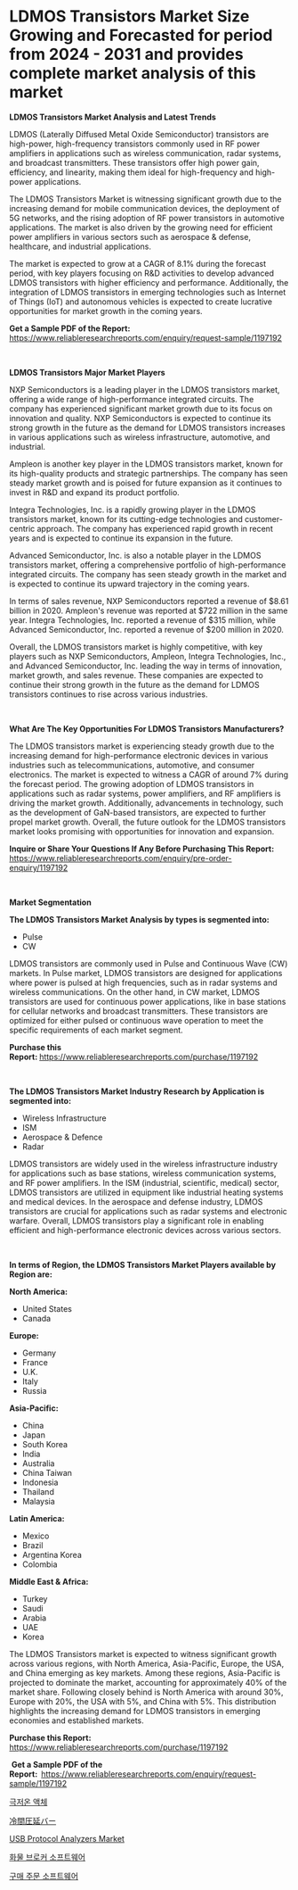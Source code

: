 <p><h1>LDMOS Transistors Market Size Growing and Forecasted for period from 2024 - 2031 and provides complete market analysis of this market</h1></p><p><strong>LDMOS Transistors Market Analysis and Latest Trends</strong></p>
<p><p>LDMOS (Laterally Diffused Metal Oxide Semiconductor) transistors are high-power, high-frequency transistors commonly used in RF power amplifiers in applications such as wireless communication, radar systems, and broadcast transmitters. These transistors offer high power gain, efficiency, and linearity, making them ideal for high-frequency and high-power applications.</p><p>The LDMOS Transistors Market is witnessing significant growth due to the increasing demand for mobile communication devices, the deployment of 5G networks, and the rising adoption of RF power transistors in automotive applications. The market is also driven by the growing need for efficient power amplifiers in various sectors such as aerospace & defense, healthcare, and industrial applications.</p><p>The market is expected to grow at a CAGR of 8.1% during the forecast period, with key players focusing on R&D activities to develop advanced LDMOS transistors with higher efficiency and performance. Additionally, the integration of LDMOS transistors in emerging technologies such as Internet of Things (IoT) and autonomous vehicles is expected to create lucrative opportunities for market growth in the coming years.</p></p>
<p><strong>Get a Sample PDF of the Report:&nbsp;</strong> <a href="https://www.reliableresearchreports.com/enquiry/request-sample/1197192">https://www.reliableresearchreports.com/enquiry/request-sample/1197192</a></p>
<p>&nbsp;</p>
<p><strong>LDMOS Transistors Major Market Players</strong></p>
<p><p>NXP Semiconductors is a leading player in the LDMOS transistors market, offering a wide range of high-performance integrated circuits. The company has experienced significant market growth due to its focus on innovation and quality. NXP Semiconductors is expected to continue its strong growth in the future as the demand for LDMOS transistors increases in various applications such as wireless infrastructure, automotive, and industrial.</p><p>Ampleon is another key player in the LDMOS transistors market, known for its high-quality products and strategic partnerships. The company has seen steady market growth and is poised for future expansion as it continues to invest in R&D and expand its product portfolio.</p><p>Integra Technologies, Inc. is a rapidly growing player in the LDMOS transistors market, known for its cutting-edge technologies and customer-centric approach. The company has experienced rapid growth in recent years and is expected to continue its expansion in the future.</p><p>Advanced Semiconductor, Inc. is also a notable player in the LDMOS transistors market, offering a comprehensive portfolio of high-performance integrated circuits. The company has seen steady growth in the market and is expected to continue its upward trajectory in the coming years.</p><p>In terms of sales revenue, NXP Semiconductors reported a revenue of $8.61 billion in 2020. Ampleon's revenue was reported at $722 million in the same year. Integra Technologies, Inc. reported a revenue of $315 million, while Advanced Semiconductor, Inc. reported a revenue of $200 million in 2020.</p><p>Overall, the LDMOS transistors market is highly competitive, with key players such as NXP Semiconductors, Ampleon, Integra Technologies, Inc., and Advanced Semiconductor, Inc. leading the way in terms of innovation, market growth, and sales revenue. These companies are expected to continue their strong growth in the future as the demand for LDMOS transistors continues to rise across various industries.</p></p>
<p>&nbsp;</p>
<p><strong>What Are The Key Opportunities For LDMOS Transistors Manufacturers?</strong></p>
<p><p>The LDMOS transistors market is experiencing steady growth due to the increasing demand for high-performance electronic devices in various industries such as telecommunications, automotive, and consumer electronics. The market is expected to witness a CAGR of around 7% during the forecast period. The growing adoption of LDMOS transistors in applications such as radar systems, power amplifiers, and RF amplifiers is driving the market growth. Additionally, advancements in technology, such as the development of GaN-based transistors, are expected to further propel market growth. Overall, the future outlook for the LDMOS transistors market looks promising with opportunities for innovation and expansion.</p></p>
<p><strong>Inquire or Share Your Questions If Any Before Purchasing This Report:</strong> <a href="https://www.reliableresearchreports.com/enquiry/pre-order-enquiry/1197192">https://www.reliableresearchreports.com/enquiry/pre-order-enquiry/1197192</a></p>
<p>&nbsp;</p>
<p><strong>Market Segmentation</strong></p>
<p><strong>The LDMOS Transistors Market Analysis by types is segmented into:</strong></p>
<p><ul><li>Pulse</li><li>CW</li></ul></p>
<p><p>LDMOS transistors are commonly used in Pulse and Continuous Wave (CW) markets. In Pulse market, LDMOS transistors are designed for applications where power is pulsed at high frequencies, such as in radar systems and wireless communications. On the other hand, in CW market, LDMOS transistors are used for continuous power applications, like in base stations for cellular networks and broadcast transmitters. These transistors are optimized for either pulsed or continuous wave operation to meet the specific requirements of each market segment.</p></p>
<p><strong>Purchase this Report:&nbsp;</strong><a href="https://www.reliableresearchreports.com/purchase/1197192">https://www.reliableresearchreports.com/purchase/1197192</a></p>
<p>&nbsp;</p>
<p><strong>The LDMOS Transistors Market Industry Research by Application is segmented into:</strong></p>
<p><ul><li>Wireless Infrastructure</li><li>ISM</li><li>Aerospace & Defence</li><li>Radar</li></ul></p>
<p><p>LDMOS transistors are widely used in the wireless infrastructure industry for applications such as base stations, wireless communication systems, and RF power amplifiers. In the ISM (industrial, scientific, medical) sector, LDMOS transistors are utilized in equipment like industrial heating systems and medical devices. In the aerospace and defense industry, LDMOS transistors are crucial for applications such as radar systems and electronic warfare. Overall, LDMOS transistors play a significant role in enabling efficient and high-performance electronic devices across various sectors.</p></p>
<p>&nbsp;</p>
<p><strong>In terms of Region, the LDMOS Transistors Market Players available by Region are:</strong></p>
<p>
    <p> <strong> North America: </strong>
        <ul>
            <li>United States</li>
            <li>Canada</li>
        </ul>
        </p> 
    <p> <strong> Europe: </strong>
        <ul>
            <li>Germany</li>
            <li>France</li>
            <li>U.K.</li>
            <li>Italy</li>
            <li>Russia</li>
        </ul>
        </p> 
    <p> <strong> Asia-Pacific: </strong>
        <ul>
            <li>China</li>
            <li>Japan</li>
            <li>South Korea</li>
            <li>India</li>
            <li>Australia</li>
            <li>China Taiwan</li>
            <li>Indonesia</li>
            <li>Thailand</li>
            <li>Malaysia</li>
        </ul>
        </p> 
    <p> <strong> Latin America: </strong>
        <ul>
            <li>Mexico</li>
            <li>Brazil</li>
            <li>Argentina Korea</li>
            <li>Colombia</li>
        </ul>
        </p> 
    <p> <strong> Middle East & Africa: </strong>
        <ul>
            <li>Turkey</li>
            <li>Saudi</li>
            <li>Arabia</li>
            <li>UAE</li>
            <li>Korea</li>
        </ul>
    </p>
    </p>
<p><p>The LDMOS Transistors market is expected to witness significant growth across various regions, with North America, Asia-Pacific, Europe, the USA, and China emerging as key markets. Among these regions, Asia-Pacific is projected to dominate the market, accounting for approximately 40% of the market share. Following closely behind is North America with around 30%, Europe with 20%, the USA with 5%, and China with 5%. This distribution highlights the increasing demand for LDMOS transistors in emerging economies and established markets.</p></p>
<p><strong>Purchase this Report: </strong><a href="https://www.reliableresearchreports.com/purchase/1197192">https://www.reliableresearchreports.com/purchase/1197192</a></p>
<p>&nbsp;<strong>Get a Sample PDF of the Report:&nbsp;&nbsp;</strong><a href="https://www.reliableresearchreports.com/enquiry/request-sample/1197192">https://www.reliableresearchreports.com/enquiry/request-sample/1197192</a></p>
<p><strong></strong></p>
<p><p><a href="https://medium.com/@twix678568/%EC%A0%80%EC%98%A8-%EC%95%A1%EC%B2%B4-%EC%8B%9C%EC%9E%A5-%EA%B2%BD%EC%9F%81-%EB%B6%84%EC%84%9D-%EC%8B%9C%EC%9E%A5-%ED%8A%B8%EB%A0%8C%EB%93%9C-%EB%B0%8F-2031%EB%85%84%EA%B9%8C%EC%A7%80%EC%9D%98-%EC%98%88%EC%B8%A1-f7236e17890d">극저온 액체</a></p><p><a href="https://github.com/hwbcz413288296/Market-Research-Report-List-1/blob/main/356488510023.md">冷間圧延バー</a></p><p><a href="https://github.com/redneck06/Market-Research-Report-List-2/blob/main/usb-protocol-analyzers-market.md">USB Protocol Analyzers Market</a></p><p><a href="https://github.com/bunxhcci35271755/Market-Research-Report-List-1/blob/main/88276909436.md">화물 브로커 소프트웨어</a></p><p><a href="https://github.com/fredrickeglers/Market-Research-Report-List-1/blob/main/62168989437.md">구매 주문 소프트웨어</a></p></p>